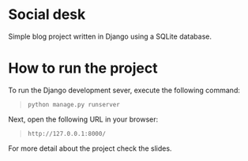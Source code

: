 # Social desk

Simple blog project written in Django using a SQLite database. 

# How to run the project 

To run the Django development sever, execute the following command: 

> `python manage.py runserver` 

Next, open the following URL in your browser: 

> `http://127.0.0.1:8000/`

For more detail about the project check the slides. 